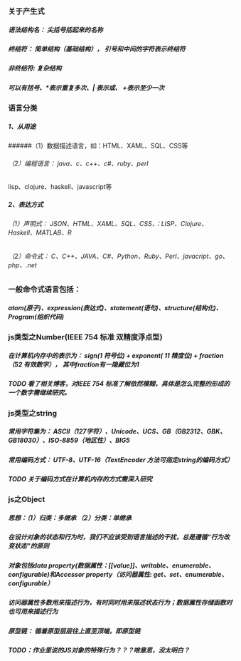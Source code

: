 ### 关于产生式
##### 语法结构名： 尖括号括起来的名称
##### 终结符： 简单结构（基础结构）， 引号和中间的字符表示终结符
##### 非终结符: 复杂结构
##### 可以有括号、*表示重复多次、| 表示或、 +表示至少一次

### 语言分类
##### 1、从用途 
######（1）数据描述语言，如：HTML、XAML、SQL、CSS等
###### （2）编程语言： java、c、c++、c#、ruby、perl
lisp、clojure、haskell、javascript等

##### 2、表达方式
###### （1）声明式： JSON、HTML、XAML、SQL、CSS、：LISP、Clojure、Haskell、MATLAB、R
###### （2）命令式：  C、C++、JAVA、C#、Python、Ruby、Perl、javacript、go、php、.net

### 一般命令式语言包括：
##### atom(原子)、expression(表达式)、statement(语句)、structure(结构化)、Program(组织代码)

### js类型之Number(IEEE 754 标准 双精度浮点型)
##### 在计算机内存中的表示为： sign(1 符号位) + exponent( 11 精度位)  + fraction（52 有效数字）， 其中fraction有一隐藏位为1
##### TODO 看了相关博客，对IEEE 754 标准了解依然模糊，具体是怎么完整的形成的一个数字需继续研究。

### js类型之string
##### 常用字符集为： ASCII（127字符）、Unicode、UCS、GB（GB2312、GBK、GB18030）、ISO-8859（地区性）、BIG5
##### 常用编码方式： UTF-8、UTF-16（TextEncoder 方法可指定string的编码方式）
##### TODO 关于编码方式在计算机内存的方式需深入研究

### js之Object
##### 思想：（1）归类：多继承 （2）分类：单继承
##### 在设计对象的状态和行为时，我们不应该受到语言描述的干扰，总是遵循“行为改变状态”的原则
##### 对象包括data property(数据属性：[[value]]、writable、enumerable、configurable)和Accessor property（访问器属性: get、set、enumerable、configurable）
##### 访问器属性多数用来描述行为，有时同时用来描述状态行为；数据属性存储函数时也可用来描述行为
##### 原型链： 循着原型层层往上直至顶端，即原型链
##### TODO：作业里说的JS对象的特殊行为？？？啥意思，没太明白？
